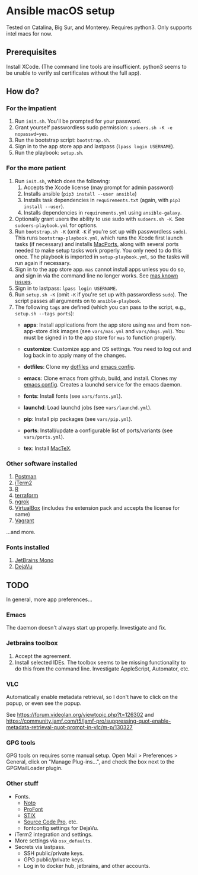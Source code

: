 # Ansible macOS setup

Tested on Catalina, Big Sur, and Monterey. Requires python3. Only supports intel macs for now.


## Prerequisites

Install XCode. (The command line tools are insufficient. 
python3 seems to be unable to verify ssl certificates without the full app).

## How do?

### For the impatient

1. Run `init.sh`. You'll be prompted for your password.
2. Grant yourself passwordless sudo permission: `sudoers.sh -K -e nopasswd=yes`.
3. Run the bootstrap script: `bootstrap.sh`.
4. Sign in to the app store app and lastpass (`lpass login USERNAME`).
5. Run the playbook: `setup.sh`.

### For the more patient

1. Run `init.sh`, which does the following:
    1. Accepts the Xcode license (may prompt for admin password)
    2. Installs ansible (`pip3 install --user ansible`)
    3. Installs task dependencies in `requirements.txt` (again, with `pip3 install --user`).
    4. Installs dependencies in `requirements.yml` using `ansible-galaxy`.
2. Optionally grant users the ability to use sudo with `sudoers.sh -K`. See `sudoers-playbook.yml` for
   options.
3. Run `bootstrap.sh -K` (omit `-K` if you're set up with passwordless `sudo`). This runs `bootstrap-playbook.yml`,
   which runs the Xcode first launch tasks (if necessary) and installs [MacPorts](https://www.macports.org/), along with
   several ports needed to make setup tasks work properly. You only need to do this once. The playbook is imported in
   `setup-playbook.yml`, so the tasks will run again if necessary.
4. Sign in to the app store app.
   `mas` cannot install apps unless you do so, and sign in via the command line no longer works.
   See [mas known issues](https://github.com/mas-cli/mas#%EF%B8%8F-known-issues).
5. Sign in to lastpass: `lpass login USERNAME`.
6. Run `setup.sh -K` (omit `-K` if you're set up with passwordless `sudo`). The script passes all 
arguments on to `ansible-playbook`.
7. The following `tags` are defined (which you can pass to the script, e.g., `setup.sh --tags ports`):
    - **apps**:      Install applications from the app store using `mas` and from non-app-store disk images
      (see `vars/mas.yml` and `vars/dmgs.yml`).
      You must be signed in to the app store for `mas` to function properly.

    - **customize**: Customize app and OS settings.
      You need to log out and log back in to apply many of the changes.

    - **dotfiles**:  Clone my [dotfiles](https://github.com/conleym/dotfiles) and
     [emacs config](https://github.com/conleym/dot-emacs).

    - **emacs**:     Clone emacs from github, build, and install.
      Clones my [emacs config](https://github.com/conleym/dot-emacs).
      Creates a launchd service for the emacs daemon.

    - **fonts**:     Install fonts (see `vars/fonts.yml`).

    - **launchd**:   Load launchd jobs (see `vars/launchd.yml`).

    - **pip**:       Install pip packages (see `vars/pip.yml`).

    - **ports**:     Install/update a configurable list of ports/variants
      (see `vars/ports.yml`).

    - **tex**:       Install [MacTeX](https://www.tug.org/mactex/).

### Other software installed

1. [Postman](https://www.postman.com/)
2. [iTerm2](https://www.iterm2.com/downloads.html)
3. [R](https://r-project.org/)
4. [terraform](https://www.terraform.io/)
5. [ngrok](https://ngrok.com/download)
6. [VirtualBox](https://www.virtualbox.org/wiki/Downloads)
(includes the extension pack and accepts the license for same)
7. [Vagrant](https://www.vagrantup.com/downloads)

...and more.

### Fonts installed

1. [JetBrains Mono](https://www.jetbrains.com/lp/mono/)
2. [DejaVu](https://dejavu-fonts.github.io/)


## TODO

In general, more app preferences...

### Emacs

The daemon doesn't always start up properly. Investigate and fix.

### Jetbrains toolbox

1. Accept the agreement.
1. Install selected IDEs. The toolbox seems to be missing functionality to do this from the command line. Investigate
AppleScript, Automator, etc.

### VLC

Automatically enable metadata retrieval, so I don't have to click on the popup, or even see the popup.

See https://forum.videolan.org/viewtopic.php?t=126302 and
https://community.jamf.com/t5/jamf-pro/suppressing-quot-enable-metadata-retrieval-quot-prompt-in-vlc/m-p/130327

### GPG tools

GPG tools on requires some manual setup. Open Mail > Preferences > General, click on "Manage Plug-ins...",
and check the box next to the GPGMailLoader plugin.

### Other stuff

* Fonts.
    * [Noto](https://www.google.com/get/noto/)
    * [ProFont](https://tobiasjung.name/profont/)
    * [STIX](https://www.stixfonts.org/)
    * [Source Code Pro](https://github.com/adobe-fonts/source-code-pro), etc.
    * fontconfig settings for DejaVu.
* iTerm2 integration and settings.
* More settings via `osx_defaults`.
* Secrets via lastpass.
    * SSH public/private keys.
    * GPG public/private keys.
    * Log in to docker hub, jetbrains, and other accounts.
